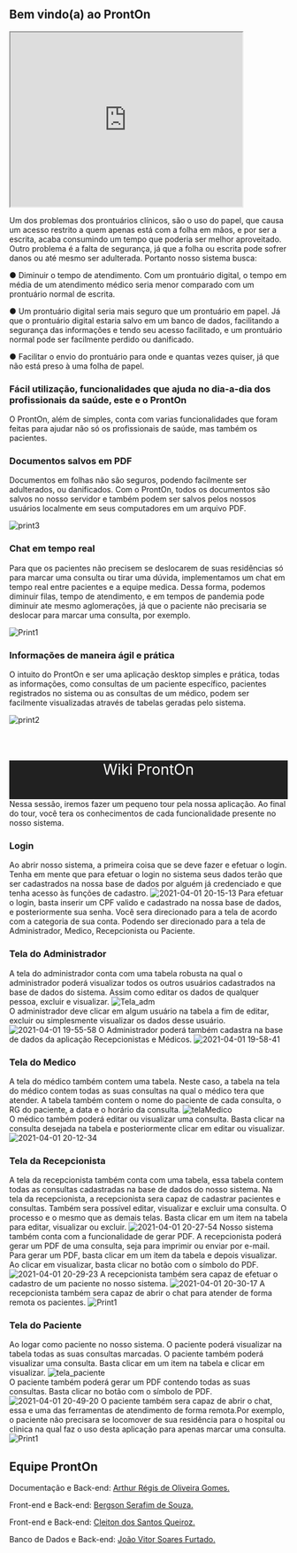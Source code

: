 ## Bem vindo(a) ao ProntOn

<iframe width="420" height="315"
src="https://youtu.be/XR5pt4ZYTpE">
</iframe>

Um dos problemas dos prontuários clínicos, são o uso do papel, que causa um acesso
restrito a quem apenas está com a folha em mãos, e por ser a escrita, acaba consumindo um
tempo que poderia ser melhor aproveitado.
Outro problema é a falta de segurança, já que a folha ou escrita pode sofrer danos ou
até mesmo ser adulterada.
Portanto nosso sistema busca:

● Diminuir o tempo de atendimento. Com um prontuário digital, o tempo em
média de um atendimento médico seria menor comparado com um prontuário
normal de escrita.

● Um prontuário digital seria mais seguro que um prontuário em papel. Já que o
prontuário digital estaria salvo em um banco de dados, facilitando a segurança
das informações e tendo seu acesso facilitado, e um prontuário normal pode ser
facilmente perdido ou danificado.

● Facilitar o envio do prontuário para onde e quantas vezes quiser, já que não
está preso à uma folha de papel.

### Fácil utilização, funcionalidades que ajuda no dia-a-dia dos profissionais da saúde, este e o ProntOn

O ProntOn, além de simples, conta com varias funcionalidades que foram feitas para ajudar não só os profissionais de saúde, mas também os pacientes.

### Documentos salvos em PDF

Documentos em folhas não são seguros, podendo facilmente ser adulterados, ou danificados. Com o ProntOn, todos os documentos são salvos no nosso servidor e também podem ser salvos pelos nossos usuários localmente em seus computadores em um arquivo PDF.

![print3](https://user-images.githubusercontent.com/57187549/112927690-c57dc380-90eb-11eb-85e1-b48999619d72.png)

### Chat em tempo real

Para que os pacientes não precisem se deslocarem de suas residências só para marcar uma consulta ou tirar uma dúvida, implementamos um chat em tempo real entre pacientes e a equipe medica. Dessa forma, podemos diminuir filas, tempo de atendimento, e em tempos de pandemia pode diminuir ate mesmo aglomerações, já que o paciente não precisaria se deslocar para marcar uma consulta, por exemplo.

![Print1](https://user-images.githubusercontent.com/57187549/112926650-1db3c600-90ea-11eb-8d27-cf16dddd7a8c.png)

### Informações de maneira ágil e prática

O intuito do ProntOn e ser uma aplicação desktop simples e prática, todas as informações, como consultas de um paciente específico, pacientes registrados no sistema ou as consultas de um médico, podem ser facilmente visualizadas através de tabelas geradas pelo sistema.

![print2](https://user-images.githubusercontent.com/57187549/112927355-3b355f80-90eb-11eb-9769-8c146dbb8ece.png)

<br>
<br>
<br>
<div style="color:white; background-color:#212121; width:100%; height:70px; text-align:center; font-size:20pt"> Wiki ProntOn</div>
Nessa sessão, iremos fazer um pequeno tour pela nossa aplicação. Ao final do tour, você tera os conhecimentos de cada funcionalidade presente no nosso sistema.

### Login
Ao abrir nosso sistema, a primeira coisa que se deve fazer e efetuar o login. Tenha em mente que para efetuar o login no sistema seus dados terão que ser cadastrados na nossa base de dados por alguém já credenciado e que tenha acesso às funções de cadastro.
![2021-04-01 20-15-13](https://user-images.githubusercontent.com/57187549/113363375-16c5c700-9327-11eb-8df4-5a829aab9146.gif)
Para efetuar o login, basta inserir um CPF valido e cadastrado na nossa base de dados, e posteriormente sua senha. Você sera direcionado para a tela de acordo com a categoria de sua conta. Podendo ser direcionado para a tela de Administrador, Medico, Recepcionista ou Paciente.

### Tela do Administrador
A tela do administrador conta com uma tabela robusta na qual o administrador poderá visualizar todos os outros usuários cadastrados na base de dados do sistema. Assim como editar os dados de qualquer pessoa, excluir e visualizar.
![Tela_adm](https://user-images.githubusercontent.com/57187549/113360669-a0be6180-9320-11eb-985a-584fa71f7555.png)
<br>
O administrador deve clicar em algum usuário na tabela a fim de editar, excluir ou simplesmente visualizar os dados desse usuário.
![2021-04-01 19-55-58](https://user-images.githubusercontent.com/57187549/113362328-825a6500-9324-11eb-8510-b123f7a48791.gif)
O Administrador poderá também cadastra na base de dados da aplicação Recepcionistas e Médicos.
![2021-04-01 19-58-41](https://user-images.githubusercontent.com/57187549/113362590-16c4c780-9325-11eb-96cc-32ea8fcb68e8.gif)



### Tela do Medico
A tela do médico também contem uma tabela. Neste caso, a tabela na tela do médico contem todas as suas consultas na qual o médico tera que atender. A tabela também contem o nome do paciente de cada consulta, o RG do paciente, a data e o horário da consulta.
![telaMedico](https://user-images.githubusercontent.com/57187549/113363093-55a74d00-9326-11eb-9073-0b99f890defa.png)
<br>
O médico também poderá editar ou visualizar uma consulta. Basta clicar na consulta desejada na tabela e posteriormente clicar em editar ou visualizar.
![2021-04-01 20-12-34](https://user-images.githubusercontent.com/57187549/113363268-d36b5880-9326-11eb-897e-ed20b31fa904.gif)

### Tela da Recepcionista
A tela da recepcionista também conta com uma tabela, essa tabela contem todas as consultas cadastradas na base de dados do nosso sistema. Na tela da recepcionista, a recepcionista sera capaz de cadastrar pacientes e consultas. Também sera possível editar, visualizar e excluir uma consulta. O processo e o mesmo que as demais telas. Basta clicar em um item na tabela para editar, visualizar ou excluir.
![2021-04-01 20-27-54](https://user-images.githubusercontent.com/57187549/113364291-7cb34e00-9329-11eb-8cbd-9f5b1374448c.gif)
Nosso sistema também conta com a funcionalidade de gerar PDF. A recepcionista poderá gerar um PDF de uma consulta, seja para imprimir ou enviar por e-mail. Para gerar um PDF, basta clicar em um item da tabela e depois visualizar. Ao clicar em visualizar, basta clicar no botão com o símbolo do PDF.
![2021-04-01 20-29-23](https://user-images.githubusercontent.com/57187549/113364500-1549ce00-932a-11eb-8012-f72abe5bc3f9.gif)
A recepcionista também sera capaz de efetuar o cadastro de um paciente no nosso sistema.
![2021-04-01 20-30-17](https://user-images.githubusercontent.com/57187549/113364531-2bf02500-932a-11eb-85dd-38f41a0f61ee.gif)
A recepcionista também sera capaz de abrir o chat para atender de forma remota os pacientes. 
![Print1](https://user-images.githubusercontent.com/57187549/112926650-1db3c600-90ea-11eb-8d27-cf16dddd7a8c.png)

### Tela do Paciente
Ao logar como paciente no nosso sistema. O paciente poderá visualizar na tabela todas as suas consultas marcadas. O paciente também poderá visualizar uma consulta. Basta clicar em um item na tabela e clicar em visualizar.
![tela_paciente](https://user-images.githubusercontent.com/57187549/113365018-5a223480-932b-11eb-873b-2d8fc66a9ed3.png)
<br>
O paciente também poderá gerar um PDF contendo todas as suas consultas. Basta clicar no botão com o símbolo de PDF.
![2021-04-01 20-49-20](https://user-images.githubusercontent.com/57187549/113365218-f1878780-932b-11eb-9625-3995e2129073.gif)
O paciente também sera capaz de abrir o chat, essa e uma das ferramentas de atendimento de forma remota.Por exemplo, o paciente não precisara se locomover de sua residência para o hospital ou clinica na qual faz o uso desta aplicação para apenas marcar uma consulta.
![Print1](https://user-images.githubusercontent.com/57187549/112926650-1db3c600-90ea-11eb-8d27-cf16dddd7a8c.png)

## Equipe ProntOn
Documentação e Back-end: [Arthur Régis de Oliveira Gomes.](https://github.com/arthurregis)

Front-end e Back-end: [Bergson Serafim de Souza.](https://github.com/BergSouza)

Front-end e Back-end: [Cleiton dos Santos Queiroz.](https://github.com/viktorsoares)

Banco de Dados e Back-end: [João Vitor Soares Furtado.](https://github.com/Cleiton366)
